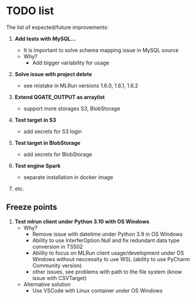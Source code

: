 # TODO list

The list of expected/future improvements:
 
 1. **Add tests with MySQL...**
    - It is important to solve schema mapping issue in MySQL source
    - Why?
      - Add bigger variability for usage

 2. **Solve issue with project delete**
    - see mistake in MLRun versions 1.6.0, 1.6.1, 1.6.2
    
 3. **Extend QGATE_OUTPUT as arraylist**
    - support more storages S3, BlobStorage
    
 4. **Test target in S3**
    - add secrets for S3 login

 5. **Test target in BlobStorage**
    - add secrets for BlobStorage

 6. **Test engine Spark**
    - separate installation in docker image
    
 7. etc.
 
## Freeze points

 1. **Test mlrun client under Python 3.10 with OS Windows**
    - Why?
      - Remove issue with datetime under Python 3.9 in OS Windows
      - Ability to use InterferOption.Null and fix redundant data type conversion in TS502
      - Ability to focus on MLRun client usage/development under OS Windows without
      neccessity to use WSL (ability to use PyCharm Community version)
      - other issues, see problems with path to the file system (know issue with CSVTarget)
    - Alternative solution
      - Use VSCode with Linux container under OS Windows